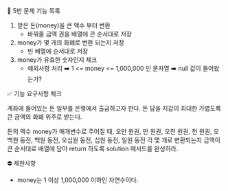 📝 5번 문제 기능 목록

1. 받은 돈(money)을 큰 액수 부터 변환
    - 바꿔줄 금액 권을 배열에 큰 순서대로 저장
2. money가 몇 개의 화폐로 변환 되는지 저장
    - 빈 배열에 순서대로 저장
3. money가 유효한 숫자인지 체크
    - 예외사항 처리
        ➡️ 1 <= money <= 1,000,000 인 문자열
        ➡️ null 값이 들어왔는가?


✅ 기능 요구사항 체크

계좌에 들어있는 돈 일부를 은행에서 출금하고자 한다. 돈 담을 지갑이 최대한 가볍도록 큰 금액의 화폐 위주로 받는다.

돈의 액수 money가 매개변수로 주어질 때, 오만 원권, 만 원권, 오천 원권, 천 원권, 오백원 동전, 백원 동전, 오십원 동전, 십원 동전, 일원 동전 각 몇 개로 변환되는지 금액이 큰 순서대로 배열에 담아 return 하도록 solution 메서드를 완성하라.


⛔️ 제한사항

- money는 1 이상 1,000,000 이하인 자연수이다.
